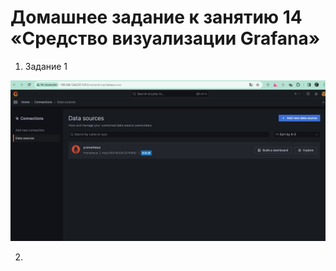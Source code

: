 # Домашнее задание к занятию 14 «Средство визуализации Grafana»

1. Задание 1

![Скриншот](./images/datasources.jpg)

2. 